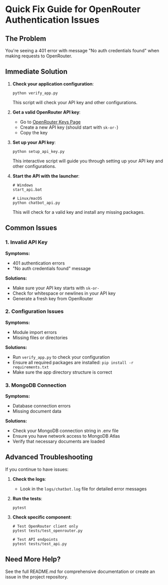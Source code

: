 # Quick Fix Guide for OpenRouter Authentication Issues

## The Problem
You're seeing a 401 error with message "No auth credentials found" when making requests to OpenRouter.

## Immediate Solution

1. **Check your application configuration**:
   ```
   python verify_app.py
   ```
   This script will check your API key and other configurations.

2. **Get a valid OpenRouter API key**:
   - Go to [OpenRouter Keys Page](https://openrouter.ai/keys)
   - Create a new API key (should start with `sk-or-`)
   - Copy the key

3. **Set up your API key**:
   ```
   python setup_api_key.py
   ```
   This interactive script will guide you through setting up your API key and other configurations.

4. **Start the API with the launcher**:
   ```
   # Windows
   start_api.bat
   
   # Linux/macOS
   python chatbot_api.py
   ```
   This will check for a valid key and install any missing packages.

## Common Issues

### 1. Invalid API Key

**Symptoms:**
- 401 authentication errors
- "No auth credentials found" message

**Solutions:**
- Make sure your API key starts with `sk-or-`
- Check for whitespace or newlines in your API key
- Generate a fresh key from OpenRouter

### 2. Configuration Issues

**Symptoms:**
- Module import errors
- Missing files or directories

**Solutions:**
- Run `verify_app.py` to check your configuration
- Ensure all required packages are installed: `pip install -r requirements.txt`
- Make sure the app directory structure is correct

### 3. MongoDB Connection

**Symptoms:**
- Database connection errors
- Missing document data

**Solutions:**
- Check your MongoDB connection string in .env file
- Ensure you have network access to MongoDB Atlas
- Verify that necessary documents are loaded

## Advanced Troubleshooting

If you continue to have issues:

1. **Check the logs**:
   - Look in the `logs/chatbot.log` file for detailed error messages
   
2. **Run the tests**:
   ```
   pytest
   ```
   
3. **Check specific component**:
   ```
   # Test OpenRouter client only
   pytest tests/test_openrouter.py
   
   # Test API endpoints
   pytest tests/test_api.py
   ```

## Need More Help?

See the full README.md for comprehensive documentation or create an issue in the project repository. 